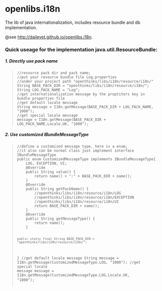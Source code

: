 # openlibs.i18n

The lib of java internationalization, includes resource bundle and db implementation.

@see http://daileyet.github.io/openlibs.i18n.

<h3>Quick useage for the implementation java.util.ResourceBundle:</h3>
<h5>1. Directly use pack name</h5>
<blockquote>
<pre><code class="java">//resource pack dir and pack name; 
//put your resource bundle file Log.properties 
//under your project path "openthinks/libs/i18n/resource/i18n/"
String BASE_PACK_DIR = "openthinks/libs/i18n/resource/i18n/";
String LOG_PACK_NAME = "Log";
//get internationalization message by the proptiters key in bundle properties file
//get default locale message
String message = I18n.getMessage(BASE_PACK_DIR + LOG_PACK_NAME, "1000");
//get special locale message
message = I18n.getMessage(BASE_PACK_DIR + LOG_PACK_NAME,Locale.UK, "1000");
</code></pre>
</blockquote>
<h5>2. Use customized IBundleMessageType</h5>
<blockquote>
<pre><code class="java">//define a customized message type, here is a enum;
//it also can be normal class just implement interface IBundleMessageType
public enum CustomizedMessageType implements IBundleMessageType{
	LOG, EXCEPTION, UI;
	@Override
	public String value() {
		return name() + ":" + BASE_PACK_DIR + name();
	}
	@Override
	public String getPackName() {
		//openthinks/libs/i18n/resource/i18n/LOG
		//openthinks/libs/i18n/resource/i18n/EXCEPTION
		//openthinks/libs/i18n/resource/i18n/UI
		return BASE_PACK_DIR + name();
	}
	@Override
	public String getMessageType() {
		return name();
	}
	
	public static final String BASE_PACK_DIR = "openthinks/libs/i18n/resource/i18n/"; 
}
//get default locale message
String message = I18n.getMessage(CustomizedMessageType.LOG, "1000");
//get special locale message
message = I18n.getMessage(CustomizedMessageType.LOG,Locale.UK, "1000");
</code>
</pre>
</blockquote>

